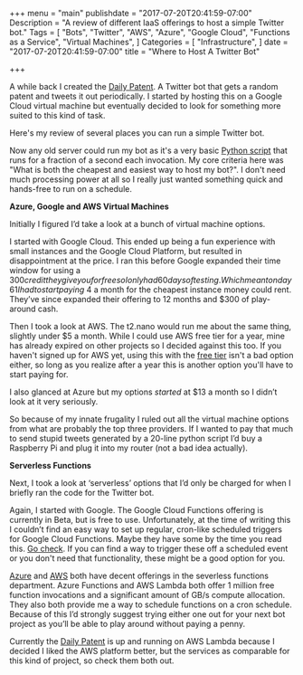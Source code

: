 +++
menu = "main"
publishdate = "2017-07-20T20:41:59-07:00"
Description = "A review of different IaaS offerings to host a simple Twitter bot."
Tags = [
  "Bots",
  "Twitter",
  "AWS",
  "Azure",
  "Google Cloud",
  "Functions as a Service",
  "Virtual Machines",
]
Categories = [
  "Infrastructure",
]
date = "2017-07-20T20:41:59-07:00"
title = "Where to Host A Twitter Bot"

+++

A while back I created the [Daily Patent](https://twitter.com/dailypatent). A Twitter bot that gets a random patent and tweets it out periodically. I started by hosting this on a Google Cloud virtual machine but eventually decided to look for something more suited to this kind of task. 

Here's my review of several places you can run a simple Twitter bot.

<!--more-->

Now any old server could run my bot as it's a very basic [Python script](https://github.com/fernando-mc/dailypatent) that runs for a fraction of a second each invocation. My core criteria here was "What is both the cheapest and easiest way to host my bot?". I don't need much processing power at all so I really just wanted something quick and hands-free to run on a schedule.
 
**Azure, Google and AWS Virtual Machines**

Initially I figured I’d take a look at a bunch of virtual machine options.
 
I started with Google Cloud. This ended up being a fun experience with small instances and the Google Cloud Platform, but resulted in disappointment at the price. I ran this before Google expanded their time window for using a $300 credit they give you for free so I only had 60 days of testing. Which meant on day 61 I had to start paying ~$4 a month for the cheapest instance money could rent. They’ve since expanded their offering to 12 months and $300 of play-around cash.
 
Then I took a look at AWS. The t2.nano would run me about the same thing, slightly under $5 a month. While I could use AWS free tier for a year, mine has already expired on other projects so I decided against this too. If you haven't signed up for AWS yet, using this with the [free tier](https://aws.amazon.com/free/) isn't a bad option either, so long as you realize after a year this is another option you'll have to start paying for.
 
I also glanced at Azure but my options _started_ at $13 a month so I didn’t look at it very seriously.
 
So because of my innate frugality I ruled out all the virtual machine options from what are probably the top three providers. If I wanted to pay that much to send stupid tweets generated by a 20-line python script I’d buy a Raspberry Pi and plug it into my router (not a bad idea actually).
 
 
**Serverless Functions**

Next, I took a look at ‘serverless’ options that I’d only be charged for when I briefly ran the code for the Twitter bot.

Again, I started with Google. The Google Cloud Functions offering is currently in Beta, but is free to use. Unfortunately, at the time of writing this I couldn’t find an easy way to set up regular, cron-like scheduled triggers for Google Cloud Functions. Maybe they have some by the time you read this. [Go check](https://cloud.google.com/functions/docs/calling/). If you can find a way to trigger these off a scheduled event or you don't need that functionality, these might be a good option for you.
 
[Azure](https://azure.microsoft.com/en-us/pricing/details/functions/) and 
[AWS](https://aws.amazon.com/lambda/pricing/) both have decent offerings in the severless functions department. Azure Functions and AWS Lambda both offer 1 million free function invocations and a significant amount of GB/s compute allocation. They also both provide me a way to schedule functions on a cron schedule. Because of this I’d strongly suggest trying either one out for your next bot project as you’ll be able to play around without paying a penny.

Currently the [Daily Patent](https://twitter.com/dailypatent) is up and running on AWS Lambda because I decided I liked the AWS platform better, but the services as comparable for this kind of project, so check them both out.
